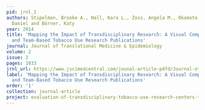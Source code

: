 ```yaml
---
pid: jrnl_1
authors: Stipelman, Brooke A., Hall, Kara L., Zoss, Angela M., Okamoto, Janet, Stokols,
  Daniel and Börner, Katy
year: 2014
title: 'Mapping the Impact of Transdisciplinary Research: A Visual Comparison of Investigator-Initiated
  and Team-Based Tobacco Use Research Publications'
journal: Journal of Translational Medicine & Epidemiology
volume: 2
issue: 2
pages: 1033
jrnl_url: https://www.jscimedcentral.com/jounal-article-pdfd/Journal-of-Collaborative-Healthcare-and-Translational-Medicine-/translationalmedicine-spid-collaboration-science-translational-medicine-1033.pdf
label: 'Mapping the Impact of Transdisciplinary Research: A Visual Comparison of Investigator-Initiated
  and Team-Based Tobacco Use Research Publications'
order: '1'
collection: journal-article
project: evaluation-of-transdisciplinary-tobacco-use-research-centers-tturc
---
```

